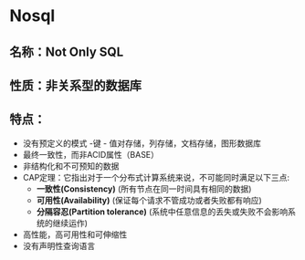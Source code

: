 # Nosql

## 名称：Not Only SQL

## 性质：非关系型的数据库

## 特点：

- 没有预定义的模式
-键 - 值对存储，列存储，文档存储，图形数据库
- 最终一致性，而非ACID属性（BASE）
- 非结构化和不可预知的数据
- CAP定理：它指出对于一个分布式计算系统来说，不可能同时满足以下三点:
  - **一致性(Consistency)** (所有节点在同一时间具有相同的数据)
  - **可用性(Availability)** (保证每个请求不管成功或者失败都有响应)
  - **分隔容忍(Partition tolerance)** (系统中任意信息的丢失或失败不会影响系统的继续运作)
- 高性能，高可用性和可伸缩性
- 没有声明性查询语言